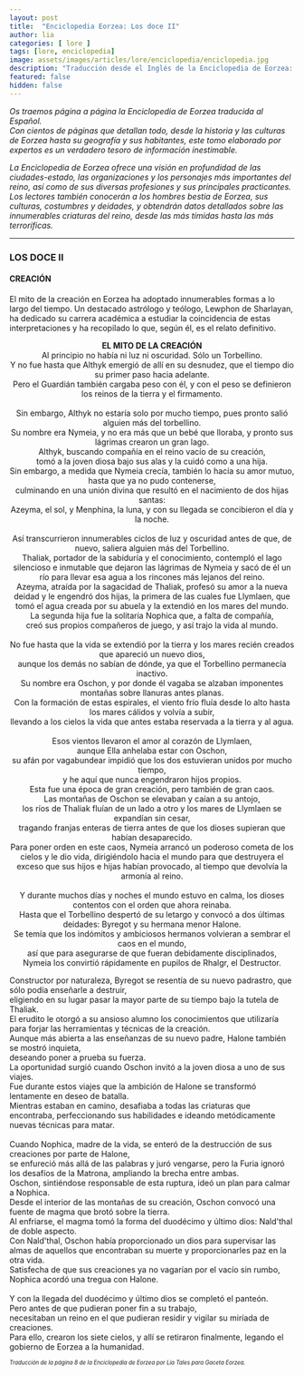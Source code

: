 ```yaml
---
layout: post
title:  "Enciclopedia Eorzea: Los doce II"
author: lia
categories: [ lore ]
tags: [lore, enciclopedia]
image: assets/images/articles/lore/enciclopedia/enciclopedia.jpg
description: "Traducción desde el Inglés de la Enciclopedia de Eorzea: Los doce II"
featured: false
hidden: false
---
```

*Os traemos página a página la Enciclopedia de Eorzea traducida al Español.<br/>
Con cientos de páginas que detallan todo, desde la historia y las culturas de Eorzea hasta su geografía y sus habitantes, este tomo elaborado por expertos es un verdadero tesoro de información inestimable.*

*La Enciclopedia de Eorzea ofrece una visión en profundidad de las ciudades-estado, las organizaciones y los personajes más importantes del reino, así como de sus diversas profesiones y sus principales practicantes. Los lectores también conocerán a los hombres bestia de Eorzea, sus culturas, costumbres y deidades, y obtendrán datos detallados sobre las innumerables criaturas del reino, desde las más tímidas hasta las más terroríficas.*


<hr/>

### LOS DOCE II
#### CREACIÓN

El mito de la creación en Eorzea ha adoptado innumerables formas a lo largo del tiempo. Un destacado astrólogo y teólogo, Lewphon de Sharlayan, ha dedicado su carrera académica a estudiar la coincidencia de estas interpretaciones y ha recopilado lo que, según él, es el relato definitivo.

<p align="center">
<b>EL MITO DE LA CREACIÓN</b><br/>
Al principio no había ni luz ni oscuridad. Sólo un Torbellino.<br/>
Y no fue hasta que Althyk emergió de allí en su desnudez, que el tiempo dio su primer paso hacia adelante.<br/>
Pero el Guardián también cargaba peso con él, y con el peso se definieron los reinos de la tierra y el firmamento.<br/>
<br/>
Sin embargo, Althyk no estaría solo por mucho tiempo, pues pronto salió alguien más del torbellino.<br/>
Su nombre era Nymeia, y no era más que un bebé que lloraba, y pronto sus lágrimas crearon un gran lago.<br/>
Althyk, buscando compañía en el reino vacío de su creación,<br/>
tomó a la joven diosa bajo sus alas y la cuidó como a una hija.<br/>
Sin embargo, a medida que Nymeia crecía, también lo hacía su amor mutuo, hasta que ya no pudo contenerse,<br/>
culminando en una unión divina que resultó en el nacimiento de dos hijas santas:<br/>
Azeyma, el sol, y Menphina, la luna, y con su llegada se concibieron el día y la noche.<br/>
<br/>
Así transcurrieron innumerables ciclos de luz y oscuridad antes de que, de nuevo, saliera alguien más del Torbellino.<br/>
Thaliak, portador de la sabiduría y el conocimiento, contempló el lago silencioso e inmutable que dejaron las lágrimas de Nymeia y sacó de él un río para llevar esa agua a los rincones más lejanos del reino.<br/>
Azeyma, atraída por la sagacidad de Thaliak, profesó su amor a la nueva deidad y le engendró dos hijas, la primera de las cuales fue Llymlaen, que tomó el agua creada por su abuela y la extendió en los mares del mundo.<br/>
La segunda hija fue la solitaria Nophica que, a falta de compañía,<br/>
creó sus propios compañeros de juego, y así trajo la vida al mundo.<br/>
<br/>
No fue hasta que la vida se extendió por la tierra y los mares recién creados que apareció un nuevo dios,<br/>
aunque los demás no sabían de dónde, ya que el Torbellino permanecía inactivo.<br/>
Su nombre era Oschon, y por donde él vagaba se alzaban imponentes montañas sobre llanuras antes planas.<br/>
Con la formación de estas espirales, el viento frío fluía desde lo alto hasta los mares cálidos y volvía a subir,<br/>
llevando a los cielos la vida que antes estaba reservada a la tierra y al agua.<br/>
<br/>
Esos vientos llevaron el amor al corazón de Llymlaen, <br/>
aunque Ella anhelaba estar con Oschon,<br/>
su afán por vagabundear impidió que los dos estuvieran unidos por mucho tiempo,<br/>
y he aquí que nunca engendraron hijos propios.<br/>
Esta fue una época de gran creación, pero también de gran caos.<br/>
Las montañas de Oschon se elevaban y caían a su antojo,<br/>
los ríos de Thaliak fluían de un lado a otro y los mares de Llymlaen se expandían sin cesar,<br/>
tragando franjas enteras de tierra antes de que los dioses supieran que habían desaparecido.<br/>
Para poner orden en este caos, Nymeia arrancó un poderoso cometa de los cielos y le dio vida, dirigiéndolo hacia el mundo para que destruyera el exceso que sus hijos e hijas habían provocado, al tiempo que devolvía la armonía al reino.<br/>
<br/>
Y durante muchos días y noches el mundo estuvo en calma, los dioses contentos con el orden que ahora reinaba.<br/>
Hasta que el Torbellino despertó de su letargo y convocó a dos últimas deidades: Byregot y su hermana menor Halone.<br/>
Se temía que los indómitos y ambiciosos hermanos volvieran a sembrar el caos en el mundo,<br/>
así que para asegurarse de que fueran debidamente disciplinados,<br/>
Nymeia los convirtió rápidamente en pupilos de Rhalgr, el Destructor.<br/>

Constructor por naturaleza, Byregot se resentía de su nuevo padrastro, que sólo podía enseñarle a destruir,<br/>
eligiendo en su lugar pasar la mayor parte de su tiempo bajo la tutela de Thaliak.<br/>
El erudito le otorgó a su ansioso alumno los conocimientos que utilizaría<br/>
para forjar las herramientas y técnicas de la creación.<br/>
Aunque más abierta a las enseñanzas de su nuevo padre, Halone también se mostró inquieta,<br/>
deseando poner a prueba su fuerza.<br/>
La oportunidad surgió cuando Oschon invitó a la joven diosa a uno de sus viajes.<br/>
Fue durante estos viajes que la ambición de Halone se transformó lentamente en deseo de batalla.<br/>
Mientras estaban en camino, desafiaba a todas las criaturas que encontraba, perfeccionando sus habilidades e ideando metódicamente nuevas técnicas para matar.<br/>
<br/>
Cuando Nophica, madre de la vida, se enteró de la destrucción de sus creaciones por parte de Halone,<br/>
se enfureció más allá de las palabras y juró vengarse, pero la Furia ignoró los desafíos de la Matrona, ampliando la brecha entre ambas.<br/>
Oschon, sintiéndose responsable de esta ruptura, ideó un plan para calmar a Nophica.<br/>
Desde el interior de las montañas de su creación, Oschon convocó una fuente de magma que brotó sobre la tierra.<br/>
Al enfriarse, el magma tomó la forma del duodécimo y último dios: Nald'thal de doble aspecto.<br/>
Con Nald'thal, Oschon había proporcionado un dios para supervisar las almas de aquellos que encontraban su muerte y proporcionarles paz en la otra vida.<br/>
Satisfecha de que sus creaciones ya no vagarían por el vacío sin rumbo, Nophica acordó una tregua con Halone.<br/>
<br/>
Y con la llegada del duodécimo y último dios se completó el panteón.<br/>
Pero antes de que pudieran poner fin a su trabajo,<br/>
necesitaban un reino en el que pudieran residir y vigilar su miríada de creaciones.<br/>
Para ello, crearon los siete cielos, y allí se retiraron finalmente, legando el gobierno de Eorzea a la humanidad.<br/>
</p>

<sub><sup>*Traducción de la página 8 de la Enciclopedia de Eorzea por Lia Tales para Gaceta Eorzea.*</sup></sub>